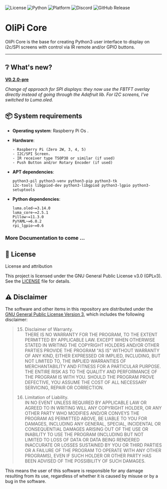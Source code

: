 ![License](https://img.shields.io/github/license/OliPi-Project/olipi-moode)
![Python](https://img.shields.io/badge/python-3.9+-blue)
![Platform](https://img.shields.io/badge/platform-Raspberry%20Pi-red)
![Discord](https://img.shields.io/discord/1410910825870266391?logo=discord&logoColor=white&logoSize=auto&label=Discord&color=blue&link=https%3A%2F%2Fdiscord.gg%2Fpku67XsFEE)
![GitHub Release](https://img.shields.io/github/v/release/OliPi-Project/olipi-core?include_prereleases&sort=date&display_name=tag)

# OliPi Core

OliPi Core is the base for creating Python3 user interface to display on i2c/SPI screens with control via IR remote and/or GPIO buttons.

---

## ❔ What's new?

**<u>V0.2.0-pre</u>**

*Change of approach for SPI displays: they now use the FBTFT overlay directly instead of going through the Adafruit lib. For I2C screens, I've switched to Luma.oled.*

## 📦 System requirements

- **Operating system**: Raspberry Pi Os .

- **Hardware**: 
  
      - Raspberry Pi (Zero 2W, 3, 4, 5) 
      - I2C/SPI Screen. 
      - IR receiver type TSOP38 or similar (if used)
      - Push Button and/or Rotary Encoder (if used)

- **APT dependencies**:
  
  ```
  python3-pil python3-venv python3-pip python3-tk
  i2c-tools libgpiod-dev python3-libgpiod python3-lgpio python3-setuptools
  ```

- **Python dependencies**:
  
  ```
  luma.oled~=3.14.0
  luma_core~=2.5.1
  Pillow~=11.3.0
  PyYAML~=6.0.2
  rpi_lgpio~=0.6
  ```


### More Documentation to come ...


## 📄 License

License and attribution

This project is licensed under the GNU General Public License v3.0 (GPLv3).  
See the [LICENSE](./LICENSE) file for details.

## ⚠️ **Disclaimer**

The software and other items in this repository are distributed under the [GNU General Public License Version 3](https://github.com/Trachou2Bois/olipi-moode/blob/main/LICENSE), which includes the following disclaimer:

> 15. Disclaimer of Warranty.  
>     THERE IS NO WARRANTY FOR THE PROGRAM, TO THE EXTENT PERMITTED BY APPLICABLE LAW. EXCEPT WHEN OTHERWISE STATED IN WRITING THE COPYRIGHT HOLDERS AND/OR OTHER PARTIES PROVIDE THE PROGRAM "AS IS" WITHOUT WARRANTY OF ANY KIND, EITHER EXPRESSED OR IMPLIED, INCLUDING, BUT NOT LIMITED TO, THE IMPLIED WARRANTIES OF MERCHANTABILITY AND FITNESS FOR A PARTICULAR PURPOSE. THE ENTIRE RISK AS TO THE QUALITY AND PERFORMANCE OF THE PROGRAM IS WITH YOU. SHOULD THE PROGRAM PROVE DEFECTIVE, YOU ASSUME THE COST OF ALL NECESSARY SERVICING, REPAIR OR CORRECTION.
> 
> 16. Limitation of Liability.  
>     IN NO EVENT UNLESS REQUIRED BY APPLICABLE LAW OR AGREED TO IN WRITING WILL ANY COPYRIGHT HOLDER, OR ANY OTHER PARTY WHO MODIFIES AND/OR CONVEYS THE PROGRAM AS PERMITTED ABOVE, BE LIABLE TO YOU FOR DAMAGES, INCLUDING ANY GENERAL, SPECIAL, INCIDENTAL OR CONSEQUENTIAL DAMAGES ARISING OUT OF THE USE OR INABILITY TO USE THE PROGRAM (INCLUDING BUT NOT LIMITED TO LOSS OF DATA OR DATA BEING RENDERED INACCURATE OR LOSSES SUSTAINED BY YOU OR THIRD PARTIES OR A FAILURE OF THE PROGRAM TO OPERATE WITH ANY OTHER PROGRAMS), EVEN IF SUCH HOLDER OR OTHER PARTY HAS BEEN ADVISED OF THE POSSIBILITY OF SUCH DAMAGES.

This means the user of this software is responsible for any damage resulting from its use, regardless of whether it is caused by misuse or by a bug in the software.
